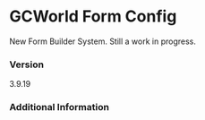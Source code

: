 # GCWorld Form Config

New Form Builder System.  Still a work in progress.




### Version
3.9.19

### Additional Information
